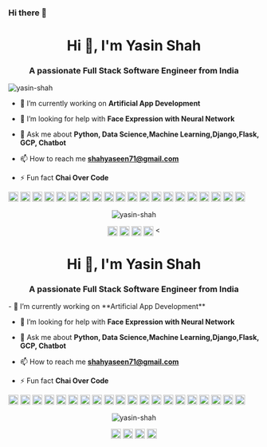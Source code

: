 ### Hi there 👋

<!--
**Yasin-Shah/Yasin-Shah** is a ✨ _special_ ✨ repository because its `README.md` (this file) appears on your GitHub profile.

Here are some ideas to get you started:

- 🔭 I’m currently working as Full Stack Software Engineer
- 🌱 I’m currently looking for build something new
- 👯 I’m looking to collaborate on more opersource projects in Machine Learning
- 🤔 I’m looking for help other in tech stack
- 💬 Ask me about ..
- 📫 How to reach me: ...
- 😄 Pronouns: ...
- ⚡ Fun fact: ...
-->
<h1 align="center">Hi 👋, I'm Yasin Shah</h1>
<h3 align="center">A passionate Full Stack Software Engineer from India</h3>
<p align="left"> <img src="https://komarev.com/ghpvc/?username=yasin-shah" alt="yasin-shah" /> </p>

- 🔭 I’m currently working on **Artificial App Development**

- 🤔 I’m looking for help with **Face Expression with Neural Network**

- 💬 Ask me about **Python, Data Science,Machine Learning,Django,Flask, GCP, Chatbot**

- 📫 How to reach me **shahyaseen71@gmail.com**

- ⚡ Fun fact **Chai Over Code**

<p align="left"><img src="https://konpa.github.io/devicon/devicon.git/icons/vuejs/vuejs-original-wordmark.svg" alt="vuejs" width="20" height="20"/> <img src="https://konpa.github.io/devicon/devicon.git/icons/react/react-original-wordmark.svg" alt="react" width="20" height="20"/> <img src="https://konpa.github.io/devicon/devicon.git/icons/angularjs/angularjs-original.svg" alt="angularjs" width="20" height="20"/> <img src="https://konpa.github.io/devicon/devicon.git/icons/amazonwebservices/amazonwebservices-original-wordmark.svg" alt="aws" width="20" height="20"/> <img src="https://konpa.github.io/devicon/devicon.git/icons/android/android-original-wordmark.svg" alt="android" width="20" height="20"/> <img src="https://konpa.github.io/devicon/devicon.git/icons/c/c-original.svg" alt="c" width="20" height="20"/> <img src="https://konpa.github.io/devicon/devicon.git/icons/cplusplus/cplusplus-original.svg" alt="cplusplus" width="20" height="20"/> <img src="https://konpa.github.io/devicon/devicon.git/icons/css3/css3-original-wordmark.svg" alt="css3" width="20" height="20"/> <img src="https://konpa.github.io/devicon/devicon.git/icons/django/django-original.svg" alt="django" width="20" height="20"/> <img src="https://konpa.github.io/devicon/devicon.git/icons/docker/docker-original-wordmark.svg" alt="docker" width="20" height="20"/> <img src="https://konpa.github.io/devicon/devicon.git/icons/electron/electron-original.svg" alt="electron" width="20" height="20"/> <img src="https://konpa.github.io/devicon/devicon.git/icons/html5/html5-original-wordmark.svg" alt="html5" width="20" height="20"/> <img src="https://konpa.github.io/devicon/devicon.git/icons/java/java-original-wordmark.svg" alt="java" width="20" height="20"/> <img src="https://konpa.github.io/devicon/devicon.git/icons/javascript/javascript-original.svg" alt="javascript" width="20" height="20"/> <img src="https://konpa.github.io/devicon/devicon.git/icons/mongodb/mongodb-original-wordmark.svg" alt="mongodb" width="20" height="20"/> <img src="https://konpa.github.io/devicon/devicon.git/icons/mysql/mysql-original-wordmark.svg" alt="mysql" width="20" height="20"/> <img src="https://konpa.github.io/devicon/devicon.git/icons/nodejs/nodejs-original-wordmark.svg" alt="nodejs" width="20" height="20"/> <img src="https://konpa.github.io/devicon/devicon.git/icons/python/python-original-wordmark.svg" alt="python" width="20" height="20"/> <img src="https://konpa.github.io/devicon/devicon.git/icons/nginx/nginx-original.svg" alt="nginx" width="20" height="20"/> <img src="https://cdn.jsdelivr.net/npm/simple-icons@3.1.0/icons/flutter.svg" alt="flutter" width="20" height="20"/></p><p align="center"> <img src="https://github-readme-stats.vercel.app/api?username=yasin-shah&show_icons=true" alt="yasin-shah" /> </p>

<p align="center">
<a href="https://twitter.com/yasinshah9598" target="blank"><img align="center" src="https://cdn.jsdelivr.net/npm/simple-icons@3.0.1/icons/twitter.svg" alt="yasinshah9598" height="20" width="20" /></a>
<a href="https://linkedin.com/in/yasin-shah-139970141" target="blank"><img align="center" src="https://cdn.jsdelivr.net/npm/simple-icons@3.0.1/icons/linkedin.svg" alt="yasin-shah-139970141" height="20" width="20" /></a>
<a href="https://fb.com/yaseen.shah.9275439" target="blank"><img align="center" src="https://cdn.jsdelivr.net/npm/simple-icons@3.0.1/icons/facebook.svg" alt="yaseen.shah.9275439" height="20" width="20" /></a>
<a href="https://medium.com/@yasin_shah" target="blank"><img align="center" src="https://cdn.jsdelivr.net/npm/simple-icons@3.0.1/icons/medium.svg" alt="@yasin_shah" height="20" width="20" /></a>
<
<h1 align="center">Hi 👋, I'm Yasin Shah</h1>
<h3 align="center">A passionate Full Stack Software Engineer from India</h3>
- 🔭 I’m currently working on **Artificial App Development**

- 🤔 I’m looking for help with **Face Expression with Neural Network**

- 💬 Ask me about **Python, Data Science,Machine Learning,Django,Flask, GCP, Chatbot**

- 📫 How to reach me **shahyaseen71@gmail.com**

- ⚡ Fun fact **Chai Over Code**

<p align="left"><img src="https://konpa.github.io/devicon/devicon.git/icons/vuejs/vuejs-original-wordmark.svg" alt="vuejs" width="20" height="20"/> <img src="https://konpa.github.io/devicon/devicon.git/icons/react/react-original-wordmark.svg" alt="react" width="20" height="20"/> <img src="https://konpa.github.io/devicon/devicon.git/icons/angularjs/angularjs-original.svg" alt="angularjs" width="20" height="20"/> <img src="https://konpa.github.io/devicon/devicon.git/icons/amazonwebservices/amazonwebservices-original-wordmark.svg" alt="aws" width="20" height="20"/> <img src="https://konpa.github.io/devicon/devicon.git/icons/android/android-original-wordmark.svg" alt="android" width="20" height="20"/> <img src="https://konpa.github.io/devicon/devicon.git/icons/c/c-original.svg" alt="c" width="20" height="20"/> <img src="https://konpa.github.io/devicon/devicon.git/icons/cplusplus/cplusplus-original.svg" alt="cplusplus" width="20" height="20"/> <img src="https://konpa.github.io/devicon/devicon.git/icons/css3/css3-original-wordmark.svg" alt="css3" width="20" height="20"/> <img src="https://konpa.github.io/devicon/devicon.git/icons/django/django-original.svg" alt="django" width="20" height="20"/> <img src="https://konpa.github.io/devicon/devicon.git/icons/docker/docker-original-wordmark.svg" alt="docker" width="20" height="20"/> <img src="https://konpa.github.io/devicon/devicon.git/icons/electron/electron-original.svg" alt="electron" width="20" height="20"/> <img src="https://konpa.github.io/devicon/devicon.git/icons/html5/html5-original-wordmark.svg" alt="html5" width="20" height="20"/> <img src="https://konpa.github.io/devicon/devicon.git/icons/java/java-original-wordmark.svg" alt="java" width="20" height="20"/> <img src="https://konpa.github.io/devicon/devicon.git/icons/javascript/javascript-original.svg" alt="javascript" width="20" height="20"/> <img src="https://konpa.github.io/devicon/devicon.git/icons/mongodb/mongodb-original-wordmark.svg" alt="mongodb" width="20" height="20"/> <img src="https://konpa.github.io/devicon/devicon.git/icons/mysql/mysql-original-wordmark.svg" alt="mysql" width="20" height="20"/> <img src="https://konpa.github.io/devicon/devicon.git/icons/nodejs/nodejs-original-wordmark.svg" alt="nodejs" width="20" height="20"/> <img src="https://konpa.github.io/devicon/devicon.git/icons/python/python-original-wordmark.svg" alt="python" width="20" height="20"/> <img src="https://konpa.github.io/devicon/devicon.git/icons/nginx/nginx-original.svg" alt="nginx" width="20" height="20"/> <img src="https://cdn.jsdelivr.net/npm/simple-icons@3.1.0/icons/flutter.svg" alt="flutter" width="20" height="20"/></p><p align="center"> <img src="https://github-readme-stats.vercel.app/api?username=yasin-shah&show_icons=true" alt="yasin-shah" /> </p>

<p align="center">
<a href="https://twitter.com/yasinshah9598" target="blank"><img align="center" src="https://cdn.jsdelivr.net/npm/simple-icons@3.0.1/icons/twitter.svg" alt="yasinshah9598" height="20" width="20" /></a>
<a href="https://linkedin.com/in/yasin-shah-139970141" target="blank"><img align="center" src="https://cdn.jsdelivr.net/npm/simple-icons@3.0.1/icons/linkedin.svg" alt="yasin-shah-139970141" height="20" width="20" /></a>
<a href="https://fb.com/yaseen.shah.9275439" target="blank"><img align="center" src="https://cdn.jsdelivr.net/npm/simple-icons@3.0.1/icons/facebook.svg" alt="yaseen.shah.9275439" height="20" width="20" /></a>
<a href="https://medium.com/@yasin_shah" target="blank"><img align="center" src="https://cdn.jsdelivr.net/npm/simple-icons@3.0.1/icons/medium.svg" alt="@yasin_shah" height="20" width="20" /></a>
</p>

